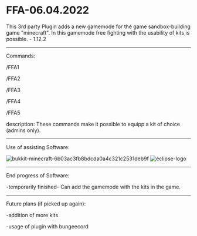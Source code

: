 # FFA-06.04.2022
This 3rd party Plugin adds a new gamemode for the game sandbox-building game  "minecraft". In this gamemode free fighting with the usability of kits is possible. - 1.12.2

-----------------------------------------------------------------------

Commands:

  /FFA1
  
  
  /FFA2
  
  
  /FFA3
  
  
  /FFA4
  
  
  /FFA5
  
  
description: These commands make it possible to equipp a kit of choice (admins only).

------------------------------------------------------------------------

Use of assisting Software:

![bukkit-minecraft-6b03ac3fb8bdcda0a4c321c2531deb9f](https://user-images.githubusercontent.com/79632956/215352787-05bf6754-0eee-4735-a3b1-03d63f75dbf0.jpg)
![eclipse-logo](https://user-images.githubusercontent.com/79632956/215352789-c32807dc-846c-4138-9f9d-623b95465d1a.png)

------------------------------------------------------------------------

End progress of Software:

-temporarily finished- Can add the gamemode with the kits in the game.

------------------------------------------------------------------------

Future plans (if picked up again):

-addition of more kits

-usage of plugin with bungeecord

